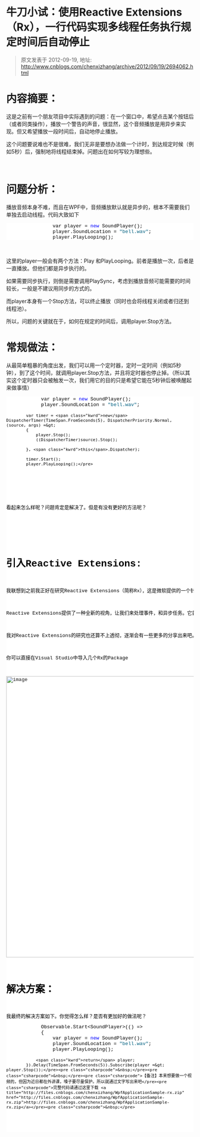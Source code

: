 # 牛刀小试：使用Reactive Extensions（Rx），一行代码实现多线程任务执行规定时间后自动停止 
> 原文发表于 2012-09-19, 地址: http://www.cnblogs.com/chenxizhang/archive/2012/09/19/2694062.html 


<h1>内容摘要：</h1> <p>这是之前有一个朋友项目中实际遇到的问题：在一个窗口中，希望点击某个按钮后（或者同类操作），播放一个警告的声音，很显然，这个音频播放是用异步来实现。但又希望播放一段时间后，自动地停止播放。</p> <p>这个问题要说难也不是很难，我们无非是要想办法做一个计时，到达规定时候（例如5秒）后，强制地将线程结束掉。问题出在如何写较为理想些。</p> <p>&nbsp;</p> <h1>问题分析：</h1> <p>播放音频本身不难，而且在WPF中，音频播放默认就是异步的，根本不需要我们单独去启动线程。代码大致如下</p><pre class="csharpcode">                var player = <span class="kwrd">new</span> SoundPlayer();
                player.SoundLocation = <span class="str">"bell.wav"</span>;
                player.PlayLooping();</pre>
<style type="text/css">.csharpcode, .csharpcode pre
{
	font-size: small;
	color: black;
	font-family: consolas, "Courier New", courier, monospace;
	background-color: #ffffff;
	/*white-space: pre;*/
}
.csharpcode pre { margin: 0em; }
.csharpcode .rem { color: #008000; }
.csharpcode .kwrd { color: #0000ff; }
.csharpcode .str { color: #006080; }
.csharpcode .op { color: #0000c0; }
.csharpcode .preproc { color: #cc6633; }
.csharpcode .asp { background-color: #ffff00; }
.csharpcode .html { color: #800000; }
.csharpcode .attr { color: #ff0000; }
.csharpcode .alt 
{
	background-color: #f4f4f4;
	width: 100%;
	margin: 0em;
}
.csharpcode .lnum { color: #606060; }
</style>

<p>&nbsp;</p>
<p>这里的player一般会有两个方法：Play 和PlayLooping。前者是播放一次，后者是一直播放。但他们都是异步执行的。</p>
<p>如果需要同步执行，则倒是需要调用PlaySync，考虑到播放音频可能需要的时间较长，一般是不建议用同步的方式的。</p>
<p>而player本身有一个Stop方法，可以终止播放（同时也会将线程关闭或者归还到线程池）。</p>
<p>所以，问题的关键就在于，如何在规定的时间后，调用player.Stop方法。</p>
<h1>常规做法：</h1>
<p>从最简单粗暴的角度出发，我们可以用一个定时器，定时一定时间（例如5秒钟），到了这个时间，就调用player.Stop方法，并且将定时器也停止掉。（所以其实这个定时器只会被触发一次，我们用它的目的只是希望它能在5秒钟后被唤醒起来做事情）</p><pre class="csharpcode">            var player = <span class="kwrd">new</span> SoundPlayer();
            player.SoundLocation = <span class="str">"bell.wav"</span>;

            var timer = <span class="kwrd">new</span> DispatcherTimer(TimeSpan.FromSeconds(5), DispatcherPriority.Normal, (source, args) =&gt;
            {
                player.Stop();
                ((DispatcherTimer)source).Stop();

            }, <span class="kwrd">this</span>.Dispatcher);

            timer.Start();
            player.PlayLooping();</pre>
<p>
<style type="text/css">.csharpcode, .csharpcode pre
{
	font-size: small;
	color: black;
	font-family: consolas, "Courier New", courier, monospace;
	background-color: #ffffff;
	/*white-space: pre;*/
}
.csharpcode pre { margin: 0em; }
.csharpcode .rem { color: #008000; }
.csharpcode .kwrd { color: #0000ff; }
.csharpcode .str { color: #006080; }
.csharpcode .op { color: #0000c0; }
.csharpcode .preproc { color: #cc6633; }
.csharpcode .asp { background-color: #ffff00; }
.csharpcode .html { color: #800000; }
.csharpcode .attr { color: #ff0000; }
.csharpcode .alt 
{
	background-color: #f4f4f4;
	width: 100%;
	margin: 0em;
}
.csharpcode .lnum { color: #606060; }
</style>
</p>
<p>看起来怎么样呢？问题肯定是解决了。但是有没有更好的方法呢？</p>
<p>&nbsp;</p>
<h1>引入Reactive Extensions:</h1>
<p>我联想到之前我正好在研究Reactive Extensions（简称Rx），这是微软提供的一个针对异步和事件处理的增强框架。它的官方地址在：<a href="http://msdn.microsoft.com/en-us/data/gg577609.aspx">http://msdn.microsoft.com/en-us/data/gg577609.aspx</a> ，目前最新的版本是2.0.</p>
<p>Reactive Extensions提供了一种全新的视角，让我们来处理事件，和异步任务。它首先是对异步处理和事件进行了一些包装，然后，它的核心是，通过Obserable和Observer的机制，实现所谓响应式的编程体验。最后，它结合Linq，提供了语法上面的极大便利。</p>
<p>我对Reactive Extensions的研究也还算不上透彻，逐渐会有一些更多的分享出来吧。这个问题正好遇到了，所以想到可能用Rx来做，代码会更加易于阅读，本质上肯定也是有一个等待的过程，但不用Timer去做了。</p>
<p>你可以直接在Visual Studio中导入几个Rx的Package</p>
<p><a href="http://images.cnblogs.com/cnblogs_com/chenxizhang/201209/201209191736551917.png"><img title="image" border="0" alt="image" src="http://images.cnblogs.com/cnblogs_com/chenxizhang/201209/201209191736554774.png" width="1049" height="754"></a></p>
<h1>解决方案：</h1>
<p>我最终的解决方案如下。你觉得怎么样？是否有更加好的做法呢？</p><pre class="csharpcode">            Observable.Start&lt;SoundPlayer&gt;(() =&gt;
            {
                var player = <span class="kwrd">new</span> SoundPlayer();
                player.SoundLocation = <span class="str">"bell.wav"</span>;
                player.PlayLooping();

                <span class="kwrd">return</span> player;
            }).Delay(TimeSpan.FromSeconds(5)).Subscribe(player =&gt; player.Stop());</pre><pre class="csharpcode">&nbsp;</pre><pre class="csharpcode">&nbsp;</pre><pre class="csharpcode">【备注】本来想要做一个视频的，但因为近日都在外讲课，嗓子要尽量保护。所以就通过文字写出来吧</pre><pre class="csharpcode">完整代码请通过这里下载 <a title="http://files.cnblogs.com/chenxizhang/WpfApplicationSample-rx.zip" href="http://files.cnblogs.com/chenxizhang/WpfApplicationSample-rx.zip">http://files.cnblogs.com/chenxizhang/WpfApplicationSample-rx.zip</a></pre><pre class="csharpcode">&nbsp;</pre>
<style type="text/css">.csharpcode, .csharpcode pre
{
	font-size: small;
	color: black;
	font-family: consolas, "Courier New", courier, monospace;
	background-color: #ffffff;
	/*white-space: pre;*/
}
.csharpcode pre { margin: 0em; }
.csharpcode .rem { color: #008000; }
.csharpcode .kwrd { color: #0000ff; }
.csharpcode .str { color: #006080; }
.csharpcode .op { color: #0000c0; }
.csharpcode .preproc { color: #cc6633; }
.csharpcode .asp { background-color: #ffff00; }
.csharpcode .html { color: #800000; }
.csharpcode .attr { color: #ff0000; }
.csharpcode .alt 
{
	background-color: #f4f4f4;
	width: 100%;
	margin: 0em;
}
.csharpcode .lnum { color: #606060; }
</style>